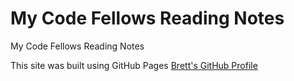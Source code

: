 # My Code Fellows Reading Notes
My Code Fellows Reading Notes


This site was built using GitHub Pages [Brett's GitHub Profile](https://github.com/BrettF5)
